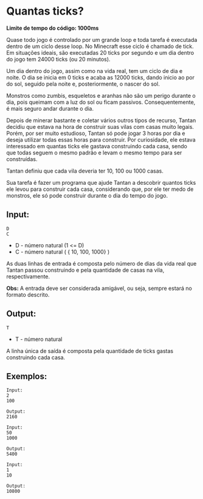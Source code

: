 # Quantas ticks?

**Limite de tempo do código: 1000ms**

Quase todo jogo é controlado por um grande loop e toda tarefa é executada dentro de um ciclo desse loop. No Minecraft esse ciclo é chamado de tick. Em situações ideais, são executadas 20 ticks por segundo e um dia dentro do jogo tem 24000 ticks (ou 20 minutos).

Um dia dentro do jogo, assim como na vida real, tem um ciclo de dia e noite. O dia se inicia em 0 ticks e acaba as 12000 ticks, dando inicio ao por do sol, seguido pela noite e, posteriormente, o nascer do sol.

Monstros como zumbis, esqueletos e aranhas não são um perigo durante o dia, pois queimam com a luz do sol ou ficam passivos. Consequentemente, é mais seguro andar durante o dia.

Depois de minerar bastante e coletar vários outros tipos de recurso, Tantan decidiu que estava na hora de construir suas vilas com casas muito legais. Porém, por ser muito estudioso, Tantan só pode jogar 3 horas por dia e deseja utilizar todas essas horas para construir. Por curiosidade, ele estava interessado em quantas ticks ele gastava construindo cada casa, sendo que todas seguem o mesmo padrão e levam o mesmo tempo para ser construídas.

Tantan definiu que cada vila deveria ter 10, 100 ou 1000 casas.

Sua tarefa é fazer um programa que ajude Tantan a descobrir quantos ticks ele levou para construir cada casa, considerando que, por ele ter medo de monstros, ele só pode construir durante o dia do tempo do jogo.

## Input:

```
D
C
```

- D - número natural (1 <= D)
- C - número natural ( { 10, 100, 1000} )

As duas linhas de entrada é composta pelo número de dias da vida real que Tantan passou construindo e pela quantidade de casas na vila, respectivamente.

**Obs:** A entrada deve ser considerada amigável, ou seja, sempre estará no formato descrito.

## Output:

```
T
```

- T - número natural

A linha única de saída é composta pela quantidade de ticks gastas construindo cada casa.

## Exemplos:

```
Input:
2
100

Output:
2160
```

```
Input:
50
1000

Output:
5400
```

```
Input:
1
10

Output:
10800
```